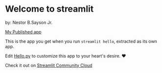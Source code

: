 # Welcome to streamlit

by: Nestor B.Sayson Jr.

[My Published app](https://sayson-cs3b-oqs4euj81hh.streamlit.app/)


This is the app you get when you run `streamlit hello`, extracted as its own app.

Edit [Hello.py](./Hello.py) to customize this app to your heart's desire. ❤️

Check it out on [Streamlit Community Cloud](https://st-hello-app.streamlit.app/)
